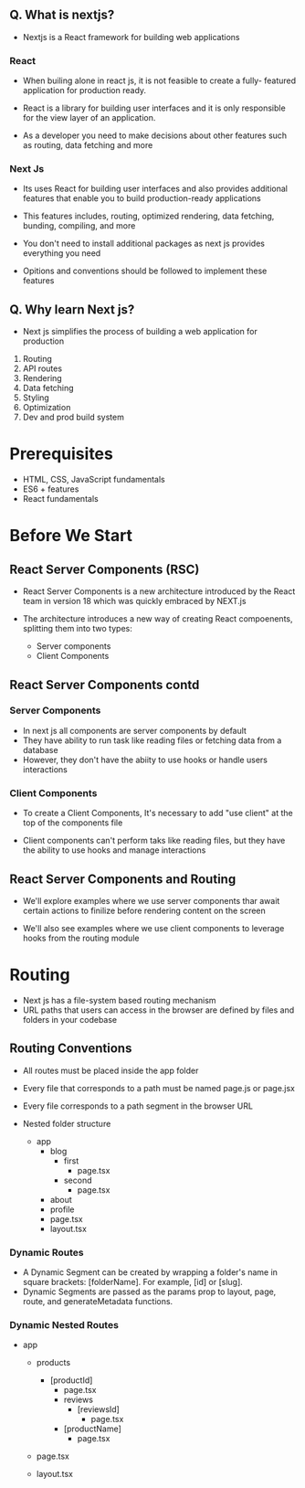 
## Q. What is nextjs?
- Nextjs is a React framework for building web applications

### React
- When builing alone in react js, it is not feasible to create a fully- featured application for production ready.
- React is a library for building user interfaces and it is only responsible for the view layer of an application.

- As a developer you need to make decisions about other features such as routing, data fetching and more

### Next Js
- Its uses React for building user interfaces
and also provides additional features that enable you to build production-ready applications

- This features includes, routing, optimized rendering, data fetching, bunding, compiling, and more

- You don't need to install additional packages as next js provides everything you need

- Opitions and conventions should be followed to implement these features

## Q. Why learn Next js?

- Next js simplifies the process of building a web application for production

1. Routing
2. API routes
3. Rendering
4. Data fetching
5. Styling
6. Optimization
7. Dev and prod build system

# Prerequisites
- HTML, CSS, JavaScript fundamentals
- ES6 + features
- React fundamentals

# Before We Start
## React Server Components (RSC)

- React Server Components is a new architecture introduced by the React team in version 18 which was quickly embraced by NEXT.js

- The architecture introduces a new way of creating React compoenents, splitting them into two types:
   - Server components
   - Client Components

## React Server Components contd

### Server Components
- In next js all components are server components by default
- They have ability to run task like reading files or fetching data from a database
- However, they don't have the abiity to use hooks or handle users interactions

### Client Components
- To create a Client Components, It's necessary to add "use client" at the top of the components file

- Client components can't perform taks like reading files, but they have the ability to use hooks and manage interactions

## React Server Components and Routing

- We'll explore examples where we use server components thar
 await certain actions to finilize before rendering content on the screen

- We'll also see examples where we use client components to leverage hooks from the routing module

# Routing

- Next js has a file-system based routing mechanism
- URL paths that users can access in the browser are defined by files and folders in your codebase

## Routing Conventions

- All routes must be placed inside the app folder
- Every file that corresponds to a path must be named page.js or page.jsx
- Every file corresponds to a path segment in the browser URL

-  Nested folder structure 
   - app
      - blog
          - first
             - page.tsx
          - second
             - page.tsx
      - about
      - profile
      - page.tsx
      - layout.tsx

### Dynamic Routes  
- A Dynamic Segment can be created by wrapping a folder's name in square brackets: [folderName]. For example, [id] or [slug].   
- Dynamic Segments are passed as the params prop to layout, page, route, and generateMetadata functions.

### Dynamic Nested Routes
   - app
      - products
          - [productId] 
             - page.tsx
             - reviews
                - [reviewsId]
                    - page.tsx   
             - [productName]
                - page.tsx       
                
      - page.tsx
      - layout.tsx



